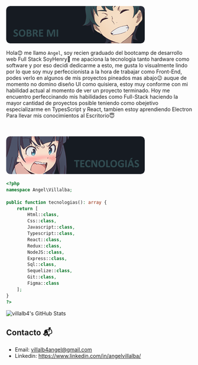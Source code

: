<img src="./images/sobreMi.png">


Hola😊 me llamo `Angel`, soy recien graduado del bootcamp de desarrollo web Full Stack SoyHenry🥳 me apaciona la tecnologia tanto hardware como software y por eso decidi dedicarme a esto, me gusta lo visualmente lindo por lo que soy muy perfeccionista a la hora de trabajar como Front-End, podes verlo en algunos de mis proyectos pineados mas abajo😉 auque de momento no domino diseño UI como quisiera, estoy muy conforme con mi habilidad actual al momento de ver un proyecto terminado. Hoy me encuentro perfeccinando mis habilidades como Full-Stack haciendo la mayor cantidad de proyectos posible teniendo como obejetivo especializarme en TypesScript y React, tambien estoy aprendiendo Electron Para llevar mis conocimientos al Escritorio😇

<br>
<br>

<img src="./images/tecnologias.png">

```php
<?php
namespace Angel\Villalba;

public function tecnologias(): array {
    return [
        Html::class,
        Css::class,
        Javascript::class,
        Typescript::class,
        React::class,
        Redux::class,
        NodeJS::class,
        Express::class,
        Sql::class,
        Sequelize::class,
        Git::class,
        Figma::class
    ];
}
?>
```

<img src="https://github-readme-stats.vercel.app/api?username=villalb4&show_icons=true&theme=onedark" alt="villalb4's GitHub Stats">

## Contacto 📬
- Email: villalb4angel@gmail.com
- Linkedin: https://www.linkedin.com/in/angelvillalba/
